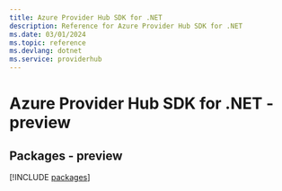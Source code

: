 ```yaml
---
title: Azure Provider Hub SDK for .NET
description: Reference for Azure Provider Hub SDK for .NET
ms.date: 03/01/2024
ms.topic: reference
ms.devlang: dotnet
ms.service: providerhub
---
```

# Azure Provider Hub SDK for .NET - preview
## Packages - preview
[!INCLUDE [packages](provider-hub-index.md)]